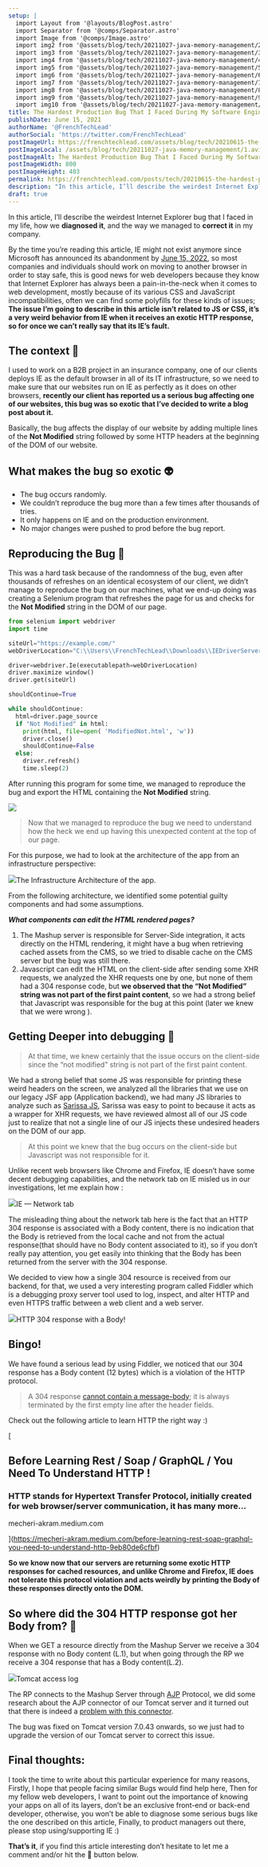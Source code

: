 ```yaml
---
setup: |
  import Layout from '@layouts/BlogPost.astro'
  import Separator from '@comps/Separator.astro'
  import Image from '@comps/Image.astro'
  import img2 from '@assets/blog/tech/20211027-java-memory-management/2.avif'
  import img3 from '@assets/blog/tech/20211027-java-memory-management/3.avif'
  import img4 from '@assets/blog/tech/20211027-java-memory-management/4.avif'
  import img5 from '@assets/blog/tech/20211027-java-memory-management/5.avif'
  import img6 from '@assets/blog/tech/20211027-java-memory-management/6.avif'
  import img7 from '@assets/blog/tech/20211027-java-memory-management/7.avif'
  import img8 from '@assets/blog/tech/20211027-java-memory-management/8.avif'
  import img9 from '@assets/blog/tech/20211027-java-memory-management/9.avif'
  import img10 from '@assets/blog/tech/20211027-java-memory-management/10.avif'
title: The Hardest Production Bug That I Faced During My Software Engineering Career.
publishDate: June 15, 2021
authorName: '@FrenchTechLead'
authorSocial: 'https://twitter.com/FrenchTechLead'
postImageUrl: https://frenchtechlead.com/assets/blog/tech/20210615-the-hardest-production-bug/1.jpg
postImageLocal: /assets/blog/tech/20211027-java-memory-management/1.avif
postImageAlt: The Hardest Production Bug That I Faced During My Software Engineering Career.
postImageWidth: 800
postImageHeight: 403
permalink: https://frenchtechlead.com/posts/tech/20210615-the-hardest-production-bug-that-i-faced-in-my-software-engineering-career/
description: "In this article, I’ll describe the weirdest Internet Explorer bug that I faced in my life, how we diagnosed it, and the way we managed to correct it in my company."
draft: true
---
```


In this article, I’ll describe the weirdest Internet Explorer bug that I faced in my life, how we **diagnosed it**, and the way we managed to **correct it** in my company.

<Separator/>

By the time you’re reading this article, IE might not exist anymore since Microsoft has announced its abandonment by [June 15, 2022](https://blogs.windows.com/windowsexperience/2021/05/19/the-future-of-internet-explorer-on-windows-10-is-in-microsoft-edge/), so most companies and individuals should work on moving to another browser in order to stay safe, this is good news for web developers because they know that Internet Explorer has always been a pain-in-the-neck when it comes to web development, mostly because of its various CSS and JavaScript incompatibilities, often we can find some polyfills for these kinds of issues; **The issue I’m going to describe in this article isn’t related to JS or CSS, it’s a very weird behavior from IE when it receives an exotic HTTP response, so for once we can’t really say that its IE’s fault.**

<Separator/>

## The context 📃


I used to work on a B2B project in an insurance company, one of our clients deploys IE as the default browser in all of its IT infrastructure, so we need to make sure that our websites run on IE as perfectly as it does on other browsers, **recently our client has reported us a serious bug affecting one of our websites, this bug was so exotic that I’ve decided to write a blog post about it.**

Basically, the bug affects the display of our website by adding multiple lines of the **Not Modified** string followed by some HTTP headers at the beginning of the DOM of our website.

What makes the bug so exotic 👽
-----------------------------

*   The bug occurs randomly.
*   We couldn’t reproduce the bug more than a few times after thousands of tries.
*   It only happens on IE and on the production environment.
*   No major changes were pushed to prod before the bug report.

<Separator/>

## Reproducing the Bug 🐛

This was a hard task because of the randomness of the bug, even after thousands of refreshes on an identical ecosystem of our client, we didn’t manage to reproduce the bug on our machines, what we end-up doing was creating a Selenium program that refreshes the page for us and checks for the **Not Modified** string in the DOM of our page.

```python
from selenium import webdriver
import time

siteUrl="https://example.com/"
webDriverLocation="C:\\Users\\FrenchTechLead\\Downloads\\IEDriverServer.exe"

driver=webdriver.Ie(executablepath=webDriverLocation)
driver.maximize window()
driver.get(siteUrl)

shouldContinue=True

while shouldContinue:
  html=driver.page_source
  if "Not Modified" in html:
    print(html, file=open( 'ModifiedNot.html', 'w'))
    driver.close()
    shouldContinue=False
  else:
    driver.refresh()
    time.sleep(2)
```

After running this program for some time, we managed to reproduce the bug and export the HTML containing the **Not Modified** string.

![](https://miro.medium.com/max/1400/1*DoBX7LLi0KKOvKHUOseUsQ.png)


> Now that we managed to reproduce the bug we need to understand how the heck we end up having this unexpected content at the top of our page.

For this purpose, we had to look at the architecture of the app from an infrastructure perspective:

![](https://miro.medium.com/max/1400/1*D9iJvc3_8KQm3OpBCuJP6A.png)The Infrastructure Architecture of the app.

From the following architecture, we identified some potential guilty components and had some assumptions.

**_What components can edit the HTML rendered pages?_**

1.  The Mashup server is responsible for Server-Side integration, it acts directly on the HTML rendering, it might have a bug when retrieving cached assets from the CMS, so we tried to disable cache on the CMS server but the bug was still there.
2.  Javascript can edit the HTML on the client-side after sending some XHR requests, we analyzed the XHR requests one by one, but none of them had a 304 response code, but **we observed that the “Not Modified” string was not part of the first paint content**, so we had a strong belief that Javascript was responsible for the bug at this point (later we knew that we were wrong ).

Getting Deeper into debugging 🧿
--------------------------------

> At that time, we knew certainly that the issue occurs on the client-side since the “not modified” string is not part of the first paint content.

We had a strong belief that some JS was responsible for printing these weird headers on the screen, we analyzed all the libraries that we use on our legacy JSF app (Application backend), we had many JS libraries to analyze such as [Sarissa JS](https://sarissa.sourceforge.io/howtos.html), Sarissa was easy to point to because it acts as a wrapper for XHR requests, we have reviewed almost all of our JS code just to realize that not a single line of our JS injects these undesired headers on the DOM of our app.

> At this point we knew that the bug occurs on the client-side but Javascript was not responsible for it.

Unlike recent web browsers like Chrome and Firefox, IE doesn’t have some decent debugging capabilities, and the network tab on IE misled us in our investigations, let me explain how :

![](https://miro.medium.com/max/1400/1*lz8kAdNssyDorLGBOXg4xw.png)IE — Network tab

The misleading thing about the network tab here is the fact that an HTTP 304 response is associated with a Body content, there is no indication that the Body is retrieved from the local cache and not from the actual response(that should have no Body content associated to it), so if you don’t really pay attention, you get easily into thinking that the Body has been returned from the server with the 304 response.

We decided to view how a single 304 resource is received from our backend, for that, we used a very interesting program called Fiddler which is a debugging proxy server tool used to log, inspect, and alter HTTP and even HTTPS traffic between a web client and a web server.

![](https://miro.medium.com/max/1400/1*4XuTHDlzXJ4v9i5UemnbhA.png)HTTP 304 response with a Body!

Bingo!
------

We have found a serious lead by using Fiddler, we noticed that our 304 response has a Body content (12 bytes) which is a violation of the HTTP protocol.

> A 304 response [cannot contain a message-body](https://httpstatuses.com/304); it is always terminated by the first empty line after the header fields.

Check out the following article to learn HTTP the right way :)

[

Before Learning Rest / Soap / GraphQL / You Need To Understand HTTP !
---------------------------------------------------------------------

### HTTP stands for Hypertext Transfer Protocol, initially created for web browser/server communication, it has many more…

mecheri-akram.medium.com

](https://mecheri-akram.medium.com/before-learning-rest-soap-graphql-you-need-to-understand-http-9eb80de6cfbf)

**So we know now that our servers are returning some exotic HTTP responses for cached resources, and unlike Chrome and Firefox, IE does not tolerate this protocol violation and acts weirdly by printing the Body of these responses directly onto the DOM.**

So where did the 304 HTTP response got her Body from? 🍑
-----------------------------------------------------

When we GET a resource directly from the Mashup Server we receive a 304 response with no Body content (L.1), but when going through the RP we receive a 304 response that has a Body content(L.2).

![](https://miro.medium.com/max/1400/1*hkZWk43fnCKtdWNQz25Pdw.png)Tomcat access log

The RP connects to the Mashup Server through [AJP](https://en.wikipedia.org/wiki/Apache_JServ_Protocol) Protocol, we did some research about the AJP connector of our Tomcat server and it turned out that there is indeed a [problem with this connector](https://bz.apache.org/bugzilla/show_bug.cgi?id=55453).

The bug was fixed on Tomcat version 7.0.43 onwards, so we just had to upgrade the version of our Tomcat server to correct this issue.

Final thoughts:
---------------

I took the time to write about this particular experience for many reasons, Firstly, I hope that people facing similar Bugs would find help here, Then for my fellow web developers, I want to point out the importance of knowing your apps on all of its layers, don’t be an exclusive front-end or back-end developer, otherwise, you won’t be able to diagnose some serious bugs like the one described on this article, Finally, to product managers out there, please stop using/supporting IE :)

**That’s it**, if you find this article interesting don’t hesitate to let me a comment and/or hit the 👏 button below.

